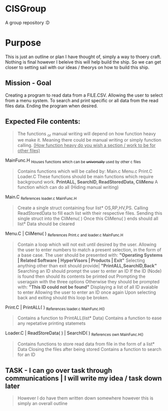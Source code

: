 # CISGroup
A group repository :D


# Purpose 
This is just an outline or plan I have thought of, simply a way to thoery craft. Nothing is final however I beleive this will help build the ship. 
So we can get closer to setting sail with our ideas / theorys on how to build this ship.

## Mission - Goal
Creating a program to read data from a FILE.CSV.
Allowing the user to select from a menu system.
To search and print specific or all data from the read files data.
Ending the program when desired.


## Expected File contents:
> The functions <sub>or</sub> manual writing will depend on how function heavy we make it.
> Meaning there could be manual writing or simply function calling. 	<ins>(How function heavy do you wish a section / work to be for other files)</ins>

MainFunc.H  <sub>Houses functions which can be ~~universally~~ used by other c files</sub>

> Contains functions which will be called by: Main.c Menu.c Print.C Loader.C
> These functions should be main functions which require background work.
> **PrintALL, SearchID, ReadStoredData, CliMenu**
> A function which can do all (Hiding manual writing)

Main.C <sub>References loader.c MainFunc.H</sub>

> Create a single struct containing four list* OS,RP,HV,PS.
> Calling ReadStoredData to fill each list with their respective files.
> Sending this single struct into the CliMenu( )
> Once this CliMenu( ) ends should all list* Data should be cleared

Menu.C | CliMenu( ) <sub>References Print.c and loader.c MainFunc.H</sub>

> Contain a loop which will not exit until desired by the user.
> Allowing the user to enter numbers to match a present selection, in the form of a base case.
> The user should be presented with: **"Operating Systems | Related Software | HyperVisors | Products | Exit"**
> Selecting anything other than exit should provide| **"PrintALL,SearchID,Back"**
> Searching an ID should prompt the user to enter an ID
> If the ID (Node) is found then should its contents be printed out
> Prompting the useragain with the three options
> Otherwise they should be prompted with: **"This ID could not be found"**
> Displaying a list of all ID avaiable to enter
> Allowing the user to enter an ID once again
> Upon selecting back and exiting should this loop be broken.

Print.C | PrintALL( ) <sub>References loader.c MainFunc.H()</sub>

> Contains a function to PrintALL(list* Data)
> Contains a function to ease any repetative printing statemets

Loader.C | ReadStoreData( ) | SearchID( ) <sub>References own MainFunc.H()</sub>

> Contains functions to store read data from file in the form of a list* Data
> Closing the files after being stored
> Contains a function to search for an ID


## TASK - I can go over task through communications | I will write my idea / task down later
> However I do have them written down somewhere however this is simply an overall outline

